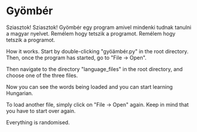 # Gyömbér

Sziasztok!
Sziasztok! Gyömbér egy program amivel mindenki tudnak tanulni a magyar nyelvet. Remélem hogy tetszik a programot. 
Remélem hogy tetszik a programot.

How it works.  Start by double-clicking "gyöämbér.py"  in the root directory.
Then, once the program has started, go to "File -> Open".

Then navigate to the directory "language_files" in the root directory, and choose one of the three files.

Now you can see the words being loaded and you can start learning Hungarian.

To load another file, simply click on "File -> Open" again.  Keep in mind that you have to start over again.


Everything is randomised.

